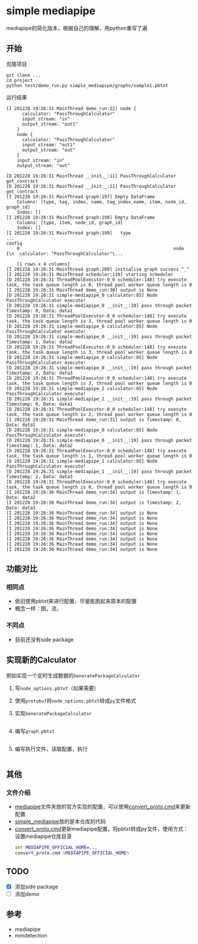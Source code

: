 # simple mediapipe

mediapipe的简化版本，根据自己的理解，用python重写了遍

## 开始

克隆项目

```shell
git clone ...
cd project
python test/demo_run.py simple_mediapipe/graphs/sample1.pbtxt
```

运行结果

```log
[I 201228 19:26:31 MainThread demo_run:22] node {
      calculator: "PassThroughCalculator"
      input_stream: "in"
      output_stream: "out1"
    }
    node {
      calculator: "PassThroughCalculator"
      input_stream: "out1"
      output_stream: "out"
    }
    input_stream: "in"
    output_stream: "out"
    
[D 201228 19:26:31 MainThread __init__:11] PassThroughCalculator get_contract
[D 201228 19:26:31 MainThread __init__:11] PassThroughCalculator get_contract
[I 201228 19:26:31 MainThread graph:197] Empty DataFrame
    Columns: [type, tag, index, name, tag_index_name, item, node_id, graph_id]
    Index: []
[I 201228 19:26:31 MainThread graph:198] Empty DataFrame
    Columns: [type, item, node_id, graph_id]
    Index: []
[I 201228 19:26:31 MainThread graph:199]   type                        ...                                                                     config
    0                             ...                          node {\n  calculator: "PassThroughCalculator"\...
    
    [1 rows x 4 columns]
[I 201228 19:26:31 MainThread graph:209] initialize graph success ^_^ 
[I 201228 19:26:31 MainThread scheduler:139] starting scheduler
[D 201228 19:26:31 ThreadPoolExecutor-0_0 scheduler:148] try execute task, the task queue length is 0, thread pool worker queue length is 0
[I 201228 19:26:31 MainThread demo_run:30] output is None
[D 201228 19:26:31 simple-mediapipe_0 calculator:85] Node PassThroughCalculator execute!
[D 201228 19:26:31 simple-mediapipe_0 __init__:19] pass through packet Timestamp: 0, Data: data1
[D 201228 19:26:31 ThreadPoolExecutor-0_0 scheduler:148] try execute task, the task queue length is 3, thread pool worker queue length is 0
[D 201228 19:26:31 simple-mediapipe_0 calculator:85] Node PassThroughCalculator execute!
[D 201228 19:26:31 simple-mediapipe_0 __init__:19] pass through packet Timestamp: 1, Data: data2
[D 201228 19:26:31 ThreadPoolExecutor-0_0 scheduler:148] try execute task, the task queue length is 3, thread pool worker queue length is 0
[D 201228 19:26:31 simple-mediapipe_0 calculator:85] Node PassThroughCalculator execute!
[D 201228 19:26:31 simple-mediapipe_0 __init__:19] pass through packet Timestamp: 2, Data: data3
[D 201228 19:26:31 ThreadPoolExecutor-0_0 scheduler:148] try execute task, the task queue length is 3, thread pool worker queue length is 0
[D 201228 19:26:31 simple-mediapipe_2 calculator:85] Node PassThroughCalculator execute!
[D 201228 19:26:31 simple-mediapipe_2 __init__:19] pass through packet Timestamp: 0, Data: data1
[D 201228 19:26:31 ThreadPoolExecutor-0_0 scheduler:148] try execute task, the task queue length is 2, thread pool worker queue length is 0
[I 201228 19:26:31 MainThread demo_run:31] output is Timestamp: 0, Data: data1
[D 201228 19:26:31 simple-mediapipe_0 calculator:85] Node PassThroughCalculator execute!
[D 201228 19:26:31 simple-mediapipe_0 __init__:19] pass through packet Timestamp: 1, Data: data2
[D 201228 19:26:31 ThreadPoolExecutor-0_0 scheduler:148] try execute task, the task queue length is 1, thread pool worker queue length is 0
[D 201228 19:26:31 simple-mediapipe_1 calculator:85] Node PassThroughCalculator execute!
[D 201228 19:26:31 simple-mediapipe_1 __init__:19] pass through packet Timestamp: 2, Data: data3
[D 201228 19:26:31 ThreadPoolExecutor-0_0 scheduler:148] try execute task, the task queue length is 0, thread pool worker queue length is 0
[I 201228 19:26:36 MainThread demo_run:34] output is Timestamp: 1, Data: data2
[I 201228 19:26:36 MainThread demo_run:34] output is Timestamp: 2, Data: data3
[I 201228 19:26:36 MainThread demo_run:34] output is None
[I 201228 19:26:36 MainThread demo_run:34] output is None
[I 201228 19:26:36 MainThread demo_run:34] output is None
[I 201228 19:26:36 MainThread demo_run:34] output is None
[I 201228 19:26:36 MainThread demo_run:34] output is None
[I 201228 19:26:36 MainThread demo_run:34] output is None
[I 201228 19:26:36 MainThread demo_run:34] output is None
[I 201228 19:26:36 MainThread demo_run:34] output is None
```

## 功能对比

### 相同点

- 依旧使用pbtxt来进行配置，尽量能跑起来原本的配置
- 概念一样：图，流，

### 不同点

- 目前还没有side package

## 实现新的Calculator

例如实现一个定时生成数据的`GeneratePackageCalculator`

1. 写`node_options.pbtxt`（如果需要）

2. 使用`protobuf`将`node_options.pbtxt`转成`py`文件格式

3. 实现`GeneratePackageCalculator`

    
```python

```

4. 编写`graph.pbtxt`

```protobuf

```

5. 编写执行文件，读取配置，执行

```python

```

## 其他

### 文件介绍

- [mediapipe](mediapipe)文件夹放的官方实现的配置，可以使用[convert_proto.cmd](convert_proto.cmd)来更新配置
- [simple_mediapipe](simple_mediapipe)放的是本仓库的代码
- [convert_proto.cmd](convert_proto.cmd)更新mediapipe配置，将pbtxt转成py文件，使用方式：设置mediapipe仓库目录
    ```cmd
    set MEDIAPIPE_OFFICIAL_HOME=...
    convert_proto.cmd %MEDIAPIPE_OFFICIAL_HOME%
    ```

## TODO

- [x] 添加side package
- [ ] 添加demo 

## 参考

- mediapipe
- mmdetection
